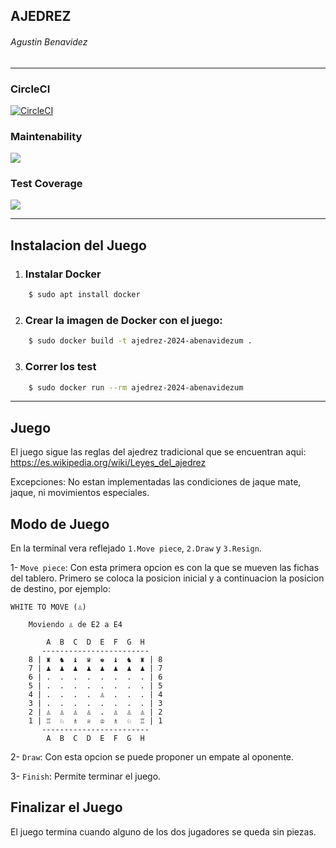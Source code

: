 ## AJEDREZ   
###### Agustin Benavidez
------------
### CircleCI
[![CircleCI](https://dl.circleci.com/status-badge/img/gh/um-computacion-tm/ajedrez-2024-abenavidezUM/tree/dev.svg?style=svg)](https://dl.circleci.com/status-badge/redirect/gh/um-computacion-tm/ajedrez-2024-abenavidezUM/tree/dev)

### Maintenability
<a href="https://codeclimate.com/github/um-computacion-tm/ajedrez-2024-abenavidezUM/maintainability"><img src="https://api.codeclimate.com/v1/badges/628e0630c53cad57ef7a/maintainability" /></a>

### Test Coverage
<a href="https://codeclimate.com/github/um-computacion-tm/ajedrez-2024-abenavidezUM/test_coverage"><img src="https://api.codeclimate.com/v1/badges/628e0630c53cad57ef7a/test_coverage" /></a>

-------------
## Instalacion del Juego

1) ### Instalar Docker  
```bash
    $ sudo apt install docker
```
2) ### Crear la imagen de Docker con el juego: 
```bash
    $ sudo docker build -t ajedrez-2024-abenavidezum . 
```
3. ### Correr los test 
```bash
    $ sudo docker run --rm ajedrez-2024-abenavidezum
```
-------------
## Juego
El juego sigue las reglas del ajedrez tradicional que se encuentran aqui:
https://es.wikipedia.org/wiki/Leyes_del_ajedrez

Excepciones: No estan implementadas las condiciones de jaque mate, jaque, ni movimientos especiales.
## Modo de Juego
En la terminal vera reflejado  `1.Move piece`, `2.Draw` y `3.Resign`.
    
1- `Move piece`: 
    Con esta primera opcion es con la que se mueven las fichas del tablero. Primero se coloca la posicion inicial y a continuacion la posicion de destino, por ejemplo:
        
    WHITE TO MOVE (♙)
        
        Moviendo ♙ de E2 a E4

            A  B  C  D  E  F  G  H
           ------------------------
        8 | ♜  ♞  ♝  ♛  ♚  ♝  ♞  ♜ | 8
        7 | ♟  ♟  ♟  ♟  ♟  ♟  ♟  ♟ | 7
        6 | .  .  .  .  .  .  .  . | 6
        5 | .  .  .  .  .  .  .  . | 5
        4 | .  .  .  .  ♙  .  .  . | 4
        3 | .  .  .  .  .  .  .  . | 3
        2 | ♙  ♙  ♙  ♙  .  ♙  ♙  ♙ | 2
        1 | ♖  ♘  ♗  ♕  ♔  ♗  ♘  ♖ | 1
           ------------------------
            A  B  C  D  E  F  G  H

2- `Draw`: Con esta opcion se puede proponer un empate al oponente.

3- `Finish`: Permite terminar el juego.

## Finalizar el Juego
El juego termina cuando alguno de los dos jugadores se queda sin piezas.